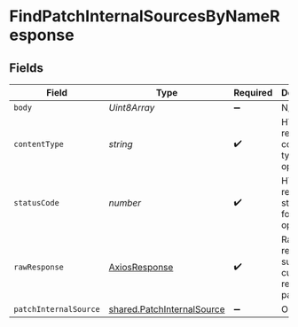 # FindPatchInternalSourcesByNameResponse


## Fields

| Field                                                                           | Type                                                                            | Required                                                                        | Description                                                                     |
| ------------------------------------------------------------------------------- | ------------------------------------------------------------------------------- | ------------------------------------------------------------------------------- | ------------------------------------------------------------------------------- |
| `body`                                                                          | *Uint8Array*                                                                    | :heavy_minus_sign:                                                              | N/A                                                                             |
| `contentType`                                                                   | *string*                                                                        | :heavy_check_mark:                                                              | HTTP response content type for this operation                                   |
| `statusCode`                                                                    | *number*                                                                        | :heavy_check_mark:                                                              | HTTP response status code for this operation                                    |
| `rawResponse`                                                                   | [AxiosResponse](https://axios-http.com/docs/res_schema)                         | :heavy_check_mark:                                                              | Raw HTTP response; suitable for custom response parsing                         |
| `patchInternalSource`                                                           | [shared.PatchInternalSource](../../../sdk/models/shared/patchinternalsource.md) | :heavy_minus_sign:                                                              | OK                                                                              |
